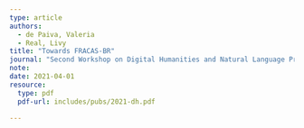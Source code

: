 ```yaml
---
type: article
authors:
  - de Paiva, Valeria
  - Real, Livy
title: "Towards FRACAS-BR"
journal: "Second Workshop on Digital Humanities and Natural Language Processing"
note:
date: 2021-04-01
resource:
  type: pdf
  pdf-url: includes/pubs/2021-dh.pdf 

---
```


